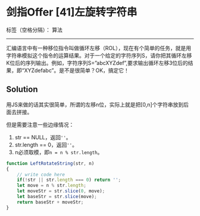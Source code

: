 ﻿# 剑指Offer [41]左旋转字符串

标签（空格分隔）： 算法

---

汇编语言中有一种移位指令叫做循环左移（ROL），现在有个简单的任务，就是用字符串模拟这个指令的运算结果。对于一个给定的字符序列S，请你把其循环左移K位后的序列输出。例如，字符序列S=”abcXYZdef”,要求输出循环左移3位后的结果，即“XYZdefabc”。是不是很简单？OK，搞定它！

## Solution
用JS来做的话其实很简单，所谓的左移n位，实际上就是把[0,n]个字符串放到后面去拼接。

但是需要注意一些边缘情况：
1. str == NULL，返回`''`。
2. str.length == 0，返回`''`。
3. n必须取模，即`n = n % str.length`。

```javascript
function LeftRotateString(str, n)
{
    // write code here
    if(!str || str.length === 0) return '';
    let move = n % str.length;
    let moveStr = str.slice(0, move);
    let baseStr = str.slice(move);
    return baseStr + moveStr;
}
```